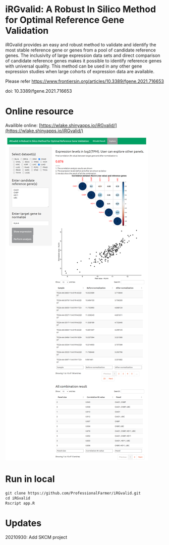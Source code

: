 # iRGvalid: A Robust In Silico Method for Optimal Reference Gene Validation

iRGvalid provides an easy and robust method to validate and identify the most stable reference gene or genes from a pool of candidate reference genes. The inclusivity of large expression data sets and direct comparison of candidate reference genes makes it possible to identify reference genes with universal quality. This method can be used in any other gene expression studies when large cohorts of expression data are available.

Please refer https://www.frontiersin.org/articles/10.3389/fgene.2021.716653

doi: 10.3389/fgene.2021.716653


# Online resource

Availible online: [https://wlake.shinyapps.io/iRGvalid/](https://wlake.shinyapps.io/iRGvalid/)

![iRGvalid](fig/Readme.fig1.png)

# Run in local

```
git clone https://github.com/ProfessionalFarmer/iRGvalid.git
cd iRGvalid
Rscript app.R
```
# Updates

20210930: Add SKCM project


